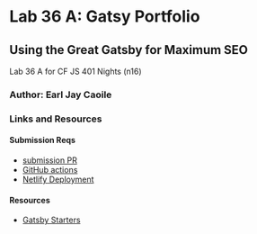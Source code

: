 # Lab 36 A: Gatsy Portfolio

## Using the Great Gatsby for Maximum SEO

Lab 36 A for CF JS 401 Nights (n16)

### Author: Earl Jay Caoile

### Links and Resources

#### Submission Reqs

- [submission PR](https://github.com/earljay-caoile-401-advanced-javascript/portfolio/pull/1)
- [GitHub actions](https://github.com/earljay-caoile-401-advanced-javascript/portfolio/actions)
- [Netlify Deployment](https://nifty-goodall-fcbfde.netlify.app/)

#### Resources

- [Gatsby Starters](https://www.gatsbyjs.org/starters/?v=2)
